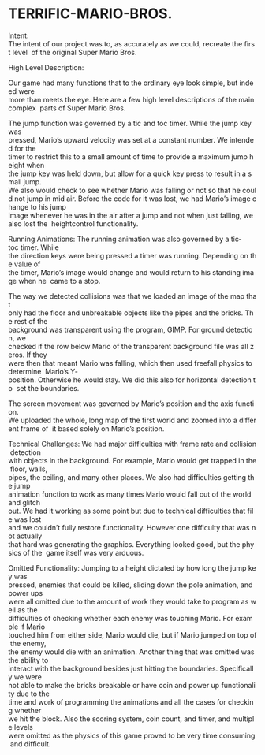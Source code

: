 # TERRIFIC-MARIO-BROS.

Intent:
The intent of our project was to, as accurately as we could, recreate the first level  of the original Super Mario Bros.


High Level Description:

Our game had many functions that to the ordinary eye look simple, but indeed were  more than meets the eye. Here are a few high level descriptions of the main complex  parts of Super Mario Bros.

The jump function was governed by a tic and toc timer. While the jump key was  pressed, Mario’s upward velocity was set at a constant number. We intended for the  timer to restrict this to a small amount of time to provide a maximum jump height when  the jump key was held down, but allow for a quick key press to result in a small jump.  We also would check to see whether Mario was falling or not so that he could not jump in mid air. Before the code for it was lost, we had Mario’s image change to his jump  image whenever he was in the air after a jump and not when just falling, we also lost the  height­control functionality.

Running Animations: The running animation was also governed by a tic­toc timer. While  the direction keys were being pressed a timer was running. Depending on the value of  the timer, Mario’s image would change and would return to his standing image when he  came to a stop.  

The way we detected collisions was that we loaded an image of the map that  only had the floor and unbreakable objects like the pipes and the bricks. The rest of the  background was transparent using the program, GIMP. For ground detection, we  checked if the row below Mario of the transparent background file was all zeros. If they  were then that meant Mario was falling, which then used freefall physics to determine  Mario’s Y­position. Otherwise he would stay. We did this also for horizontal detection to  set the boundaries.  

The screen movement was governed by Mario’s position and the axis function.  We uploaded the whole, long map of the first world and zoomed into a different frame of  it based solely on Mario’s position.

Technical Challenges: We had major difficulties with frame rate and collision detection  with objects in the background. For example, Mario would get trapped in the floor, walls,  pipes, the ceiling, and many other places. We also had difficulties getting the jump  animation function to work as many times Mario would fall out of the world and glitch  out. We had it working as some point but due to technical difficulties that file was lost  and we couldn’t fully restore functionality. However one difficulty that was not actually  that hard was generating the graphics. Everything looked good, but the physics of the  game itself was very arduous.
	
Omitted Functionality: Jumping to a height dictated by how long the jump key was  pressed, enemies that could be killed, sliding down the pole animation, and power ups  were all omitted due to the amount of work they would take to program as well as the  difficulties of checking whether each enemy was touching Mario. For example if Mario  touched him from either side, Mario would die, but if Mario jumped on top of the enemy,  the enemy would die with an animation. Another thing that was omitted was the ability to  interact with the background besides just hitting the boundaries. Specifically we were  not able to make the bricks breakable or have coin and power up functionality due to the  time and work of programming the animations and all the cases for checking whether  we hit the block. Also the scoring system, coin count, and timer, and multiple levels  were omitted as the physics of this game proved to be very time consuming and difficult.  
